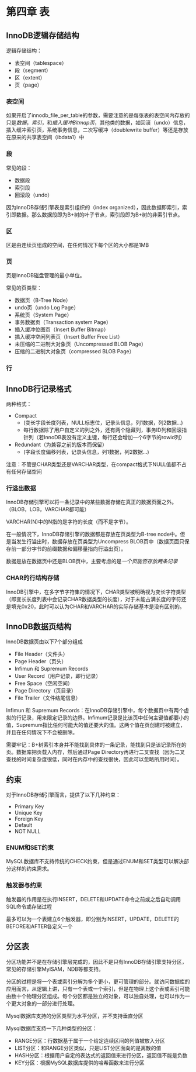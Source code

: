 # 第四章 表

## InnoDB逻辑存储结构

逻辑存储结构：

- 表空间（tablespace）
- 段（segment）
- 区（extent）
- 页（page）

### 表空间

如果开启了innodb_file_per_table的参数，需要注意的是每张表的表空间内存放的只是*数据*，*索引*，和*插入缓冲Bitmap页*，其他类的数据，如回滚（undo）信息，插入缓冲索引页，系统事务信息，二次写缓冲（doublewrite buffer）等还是存放在原来的共享表空间（ibdata1）中

### 段

常见的段：

- 数据段
- 索引段
- 回滚段（undo）

因为InnoDB存储引擎表是索引组织的（index organized），因此数据即索引，索引即数据。那么数据段即为B+树的叶子节点，索引段即为B+树的非索引节点。

### 区

区是由连续页组成的空间，在任何情况下每个区的大小都是1MB

### 页

页是InnoDB磁盘管理的最小单位。

常见的页类型：

- 数据页（B-Tree Node）
- undo页（undo Log Page）
- 系统页（System Page）
- 事务数据页（Transaction system Page）
- 插入缓冲位图页（Insert Buffer Bitmap）
- 插入缓冲空闲列表页（Insert Buffer Free List）
- 未压缩的二进制大对象页（Uncompressed BLOB Page）
- 压缩的二进制大对象页（compressed BLOB Page）

### 行

## InnoDB行记录格式

两种格式：

- Compact
  - (变长字段长度列表，NULL标志位，记录头信息，列1数据，列2数据...)
  - 每行数据除了用户自定义的列之外，还有两个隐藏列，事务ID列和回滚指针列（若InnoDB表没有定义主键，每行还会增加一个6字节的rowid列）
- Redundant（为兼容之前的版本而保留）
  - (字段长度偏移列表，记录头信息，列1数据，列2数据...) 


注意：不管是CHAR类型还是VARCHAR类型，在compact格式下NULL值都不占有任何存储空间

### 行溢出数据

InnoDB存储引擎可以将一条记录中的某些数据存储在真正的数据页面之外。（BLOB，LOB，VARCHAR都可能）

VARCHAR(N)中的N指的是字符的长度（而不是字节）。

在一般情况下，InnoDB存储引擎的数据都是存放在页类型为B-tree node中。但是当发生行溢出时，数据存放在页类型为Uncompress BLOB页中（数据页面只保存前一部分字节的前缀数据和偏移量指向行溢出页）。

数据是放在数据页中还是BLOB页中，主要考虑的是*一个页能否存放两条记录*

### CHAR的行结构存储

InnoDB引擎中，在多字节字符集的情况下，CHAR类型被明确视为变长字符类型（即变长长度列表中会记录CHAR数据类型的长度），对于未能占满长度的字符还是填充0x20，此时可以认为CHAR和VARCHAR的实际存储基本是没有区别的。

## InnoDB数据页结构

InnoDB数据页由以下7个部分组成

- File Header（文件头）
- Page Header（页头）
- Infimun 和 Supremum Records
- User Record（用户记录，即行记录）
- Free Space（空闲空间）
- Page Directory（页目录）
- File Trailer（文件结尾信息）

Infimun 和 Supremum Records：在InnoDB存储引擎中，每个数据页中有两个虚拟的行记录，用来限定记录的边界。Infimum记录是比该页中任何主键值都要小的值，Supremum指比任何可能大的值还要大的值。这两个值在页创建时被建立，并且在任何情况下不会被删除。

需要牢记：B+树索引本身并不能找到具体的一条记录，能找到只是该记录所在的页。数据库把页载入内存，然后通过Page Directory再进行二叉查找（因为二叉查找的时间复杂度很低，同时在内存中的查找很快，因此可以忽略所用时间）。

## 约束

对于InnoDB存储引擎而言，提供了以下几种约束：

- Primary Key
- Unique Key
- Foreign Key
- Default
- NOT NULL

### ENUM和SET约束

MySQL数据库不支持传统的CHECK约束，但是通过ENUM和SET类型可以解决部分这样的约束需求。

### 触发器与约束

触发器的作用是在执行INSERT，DELETE和UPDATE命令之前或之后自动调用SQL命令或存储过程

最多可以为一个表建立6个触发器，即分别为INSERT，UPDATE，DELETE的BEFORE和AFTER各定义一个

## 分区表

分区功能并不是在存储引擎层完成的，因此不是只有InnoDB存储引擎支持分区，常见的存储引擎MyISAM，NDB等都支持。

分区的过程是将一个表或索引分解为多个更小，更可管理的部分。就访问数据库的应用而言，从逻辑上讲，只有一个表或一个索引，但是在物理上这个表或索引可能由数十个物理分区组成。每个分区都是独立的对象，可以独自处理，也可以作为一个更大对象的一部分进行处理。

Mysql数据库支持的分区类型为水平分区，并不支持垂直分区

Mysql数据库支持一下几种类型的分区：

- RANGE分区：行数据基于属于一个给定连续区间的列值被放入分区
- LIST分区：和RANGE分区类似，只是LIST分区面向的是离散的值
- HASH分区：根据用户自定的表达式的返回值来进行分区，返回值不能是负数
- KEY分区：根据MySQL数据库提供的哈希函数来进行分区